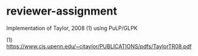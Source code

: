 # reviewer-assignment
Implementation of Taylor, 2008 (1) using PuLP/GLPK

(1) https://www.cis.upenn.edu/~cjtaylor/PUBLICATIONS/pdfs/TaylorTR08.pdf
